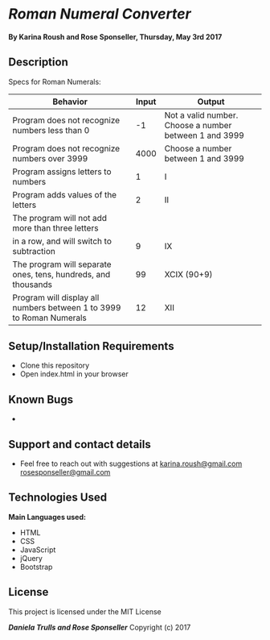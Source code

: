 # _Roman Numeral Converter_

#### By **Karina Roush and Rose Sponseller, Thursday, May 3rd 2017**

## Description

Specs for Roman Numerals:

| Behavior  | Input       | Output                  |
| ----- | ------------- | ---------------------------- |
| Program does not recognize numbers less than 0 | -1     | Not a valid number. Choose a number between 1 and 3999 |
| Program does not recognize numbers over 3999    | 4000      | Choose a number between 1 and 3999 |
| Program assigns letters to numbers     | 1 | I |
| Program adds values of the letters     | 2 | II |
| The program will not add more than three letters
 in a row, and will switch to subtraction    | 9 | IX |
| The program will separate ones, tens, hundreds, and thousands     | 99 | XCIX (90+9) |
| Program will display all numbers between 1 to 3999 to Roman Numerals    | 12 | XII |

## Setup/Installation Requirements

* Clone this repository
* Open index.html in your browser

## Known Bugs

*

## Support and contact details

* Feel free to reach out with suggestions at karina.roush@gmail.com rosesponseller@gmail.com

## Technologies Used

**Main Languages used:**

* HTML
* CSS
* JavaScript
* jQuery
* Bootstrap

## License

This project is licensed under the MIT License

**_Daniela Trulls and Rose Sponseller_** Copyright (c) 2017
